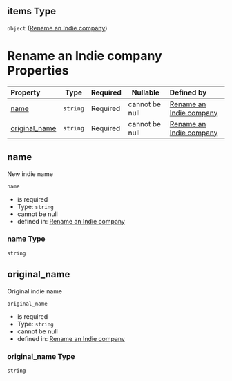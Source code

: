 ## items Type

`object` ([Rename an Indie company](generic-properties-root-addrename-indie-company-properties-rename-an-indie-company-rename-an-indie-company.md))

# Rename an Indie company Properties

| Property                        | Type     | Required | Nullable       | Defined by                                                                                                                                             |
| :------------------------------ | -------- | -------- | -------------- | :----------------------------------------------------------------------------------------------------------------------------------------------------- |
| [name](#name)                   | `string` | Required | cannot be null | [Rename an Indie company](rename-indie-properties-name.md "http&#x3A;//www.city-game-studio.com/rename.indie.json#/properties/name")                   |
| [original_name](#original_name) | `string` | Required | cannot be null | [Rename an Indie company](rename-indie-properties-original_name.md "http&#x3A;//www.city-game-studio.com/rename.indie.json#/properties/original_name") |

## name

New indie name


`name`

-   is required
-   Type: `string`
-   cannot be null
-   defined in: [Rename an Indie company](rename-indie-properties-name.md "http&#x3A;//www.city-game-studio.com/rename.indie.json#/properties/name")

### name Type

`string`

## original_name

Original indie name


`original_name`

-   is required
-   Type: `string`
-   cannot be null
-   defined in: [Rename an Indie company](rename-indie-properties-original_name.md "http&#x3A;//www.city-game-studio.com/rename.indie.json#/properties/original_name")

### original_name Type

`string`
